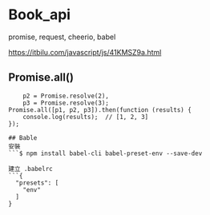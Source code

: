 # Book_api
promise, request, cheerio, babel

https://itbilu.com/javascript/js/41KMSZ9a.html
## Promise.all()
``` var p1 = Promise.resolve(1),
    p2 = Promise.resolve(2),
    p3 = Promise.resolve(3);
Promise.all([p1, p2, p3]).then(function (results) {
    console.log(results);  // [1, 2, 3]
});

## Bable
安裝
```$ npm install babel-cli babel-preset-env --save-dev

建立 .babelrc
```{
  "presets": [
    "env"
  ]
}
